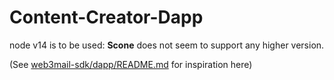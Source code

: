 # Content-Creator-Dapp

node v14 is to be used: **Scone** does not seem to support any higher version.

(See [web3mail-sdk/dapp/README.md](https://github.com/iExecBlockchainComputing/web3mail-sdk/blob/main/dapp/README.md) for inspiration here)
